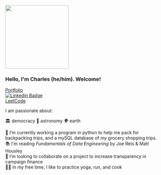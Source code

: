 
<div id="header" align="left">
  <img src="https://media.giphy.com/media/SYHz66JfYHbBtZXjHy/giphy.gif" width="200"/>
</div>


### Hello, I'm Charles (he/him). Welcome!
[Portfolio](https://chanks06.github.io/portfolio/about.html) <br>
[![Linkedin Badge](https://img.shields.io/badge/-chanks-blue?style=flat&logo=Linkedin&logoColor=white)](https://www.linkedin.com/in/charles-hanks-ds2223/) <br>
[LeetCode](https://leetcode.com/charleshanks/)


I am passionate about:<br>

🏛 democracy    🌌 astronomy    🌍 earth

🔭  I’m currently working a program in python to help me pack for backpacking trips, and a mySQL database of my grocery shopping trips. <br>
📚  I'm reading *Fundamentals of Data Engineering* by Joe Reis & Matt Housley <br>
👯  I’m looking to collaborate on a project to increase transparency in campaign finance <br>
🧘‍♂️  In my free time, I like to practice yoga, run, and cook <br> 


<!--
**chanks06/chanks06** is a ✨ _special_ ✨ repository because its `README.md` (this file) appears on your GitHub profile.

Here are some ideas to get you started:

- 🔭 I’m currently working on ...
- 🌱 I’m currently learning ...
- 👯 I’m looking to collaborate on ...
- 🤔 I’m looking for help with ...
- 💬 Ask me about ...
- 📫 How to reach me: ...
- 😄 Pronouns: ...
- ⚡ Fun fact: ...
-->
